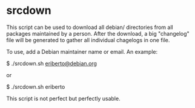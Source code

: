 # srcdown

This script can be used to download all debian/ directories from all packages
maintained by a person. After the download, a big "changelog" file will be
generated to gather all individual chagelogs in one file.

To use, add a Debian maintainer name or email. An example:

   $ ./srcdown.sh eriberto@debian.org

or

   $ ./srcdown.sh eriberto

This script is not perfect but perfectly usable.
